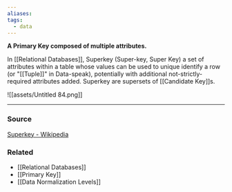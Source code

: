 ```yaml
---
aliases: 
tags:
  - data
---
```

**A Primary Key composed of multiple attributes.**

In [[Relational Databases]],  Superkey (Super-key, Super Key) a set of attributes within a table whose values can be used to unique identify a row (or "[[Tuple]]" in Data-speak), potentially with additional not-strictly-required attributes added. Superkey are supersets of [[Candidate Key]]s. 

![[assets/Untitled 84.png]]

---

### Source

[Superkey - Wikipedia](https://en.wikipedia.org/wiki/Superkey)

### Related
- [[Relational Databases]] 
- [[Primary Key]] 
- [[Data Normalization Levels]]